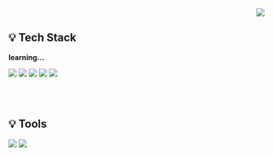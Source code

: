 <div align="right">
  <a href="https://hits.seeyoufarm.com"><img src="https://hits.seeyoufarm.com/api/count/incr/badge.svg?url=https%3A%2F%2Fgithub.com%2FGoohyun3436%2FGoohyun3436&count_bg=%2386A270&title_bg=%23555555&icon=&icon_color=%23E7E7E7&title=Profile+Views&edge_flat=false"/></a></div>

## 💡 Tech Stack

**learning...**
<br />

<img src="https://img.shields.io/badge/iOS-white?style=flat-square&logo=apple&logoColor=000000"/></a>
<img src="https://img.shields.io/badge/Swift-white?style=flat-square&logo=swift&logoColor=F05138"/></a>
<img src="https://img.shields.io/badge/UIKit-white?style=flat-square&logo=uikit&logoColor=2396F3"/></a>
<img src="https://img.shields.io/badge/SwiftUI-white?style=flat-square&logo=swift&logoColor=3F8FFF"/></a>
<img src="https://img.shields.io/badge/Xcode-white?style=flat-square&logo=xcode&logoColor=147EFB"/></a>

<br />
<br />

## 💡 Tools
<img src="https://img.shields.io/badge/Visual Studio Code-007ACC?style=flat-square&logo=VisualStudioCode&logoColor=#E34F26"/></a>
<img src="https://img.shields.io/badge/Github-181717?style=flat-square&logo=Github&logoColor=#E34F26"/></a>
